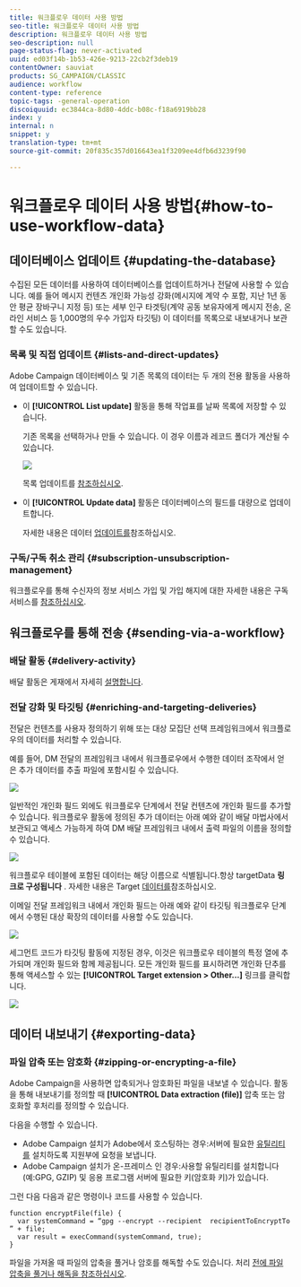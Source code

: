 ```yaml
---
title: 워크플로우 데이터 사용 방법
seo-title: 워크플로우 데이터 사용 방법
description: 워크플로우 데이터 사용 방법
seo-description: null
page-status-flag: never-activated
uuid: ed03f14b-1b53-426e-9213-22cb2f3deb19
contentOwner: sauviat
products: SG_CAMPAIGN/CLASSIC
audience: workflow
content-type: reference
topic-tags: -general-operation
discoiquuid: ec3844ca-8d80-4ddc-b08c-f18a6919bb28
index: y
internal: n
snippet: y
translation-type: tm+mt
source-git-commit: 20f835c357d016643ea1f3209ee4dfb6d3239f90

---
```



# 워크플로우 데이터 사용 방법{#how-to-use-workflow-data}

## 데이터베이스 업데이트 {#updating-the-database}

수집된 모든 데이터를 사용하여 데이터베이스를 업데이트하거나 전달에 사용할 수 있습니다. 예를 들어 메시지 컨텐츠 개인화 가능성 강화(메시지에 계약 수 포함, 지난 1년 동안 평균 장바구니 지정 등) 또는 세부 인구 타겟팅(계약 공동 보유자에게 메시지 전송, 온라인 서비스 등 1,000명의 우수 가입자 타깃팅) 이 데이터를 목록으로 내보내거나 보관할 수도 있습니다.

### 목록 및 직접 업데이트 {#lists-and-direct-updates}

Adobe Campaign 데이터베이스 및 기존 목록의 데이터는 두 개의 전용 활동을 사용하여 업데이트할 수 있습니다.

* 이 **[!UICONTROL List update]** 활동을 통해 작업표를 날짜 목록에 저장할 수 있습니다.

   기존 목록을 선택하거나 만들 수 있습니다. 이 경우 이름과 레코드 폴더가 계산될 수 있습니다.

   ![](assets/s_user_create_list.png)

   목록 업데이트를 [참조하십시오](../../workflow/using/list-update.md).

* 이 **[!UICONTROL Update data]** 활동은 데이터베이스의 필드를 대량으로 업데이트합니다.

   자세한 내용은 데이터 [업데이트를](../../workflow/using/update-data.md)참조하십시오.

### 구독/구독 취소 관리 {#subscription-unsubscription-management}

워크플로우를 통해 수신자의 정보 서비스 가입 및 가입 해지에 대한 자세한 내용은 구독 서비스를 [참조하십시오](../../workflow/using/subscription-services.md).

## 워크플로우를 통해 전송 {#sending-via-a-workflow}

### 배달 활동 {#delivery-activity}

배달 활동은 게재에서 자세히 [설명합니다](../../workflow/using/delivery.md).

### 전달 강화 및 타깃팅 {#enriching-and-targeting-deliveries}

전달은 컨텐츠를 사용자 정의하기 위해 또는 대상 모집단 선택 프레임워크에서 워크플로우의 데이터를 처리할 수 있습니다.

예를 들어, DM 전달의 프레임워크 내에서 워크플로우에서 수행한 데이터 조작에서 얻은 추가 데이터를 추출 파일에 포함시킬 수 있습니다.

![](assets/s_advuser_add_data_postal_mail.png)

일반적인 개인화 필드 외에도 워크플로우 단계에서 전달 컨텐츠에 개인화 필드를 추가할 수 있습니다. 워크플로우 활동에 정의된 추가 데이터는 아래 예와 같이 배달 마법사에서 보관되고 액세스 가능하게 하여 DM 배달 프레임워크 내에서 출력 파일의 이름을 정의할 수 있습니다.

![](assets/s_advuser_using_additional_data.png)

워크플로우 테이블에 포함된 데이터는 해당 이름으로 식별됩니다.항상 targetData **링크로 구성됩니다** . 자세한 내용은 Target [데이터를](../../workflow/using/executing-a-workflow.md#target-data)참조하십시오.

이메일 전달 프레임워크 내에서 개인화 필드는 아래 예와 같이 타깃팅 워크플로우 단계에서 수행된 대상 확장의 데이터를 사용할 수도 있습니다.

![](assets/s_advuser_add_data_email.png)

세그먼트 코드가 타깃팅 활동에 지정된 경우, 이것은 워크플로우 테이블의 특정 열에 추가되며 개인화 필드와 함께 제공됩니다. 모든 개인화 필드를 표시하려면 개인화 단추를 통해 액세스할 수 있는 **[!UICONTROL Target extension > Other...]** 링크를 클릭합니다.

![](assets/s_advuser_segment_code_select.png)

## 데이터 내보내기 {#exporting-data}

### 파일 압축 또는 암호화 {#zipping-or-encrypting-a-file}

Adobe Campaign을 사용하면 압축되거나 암호화된 파일을 내보낼 수 있습니다. 활동을 통해 내보내기를 정의할 때 **[!UICONTROL Data extraction (file)]** 압축 또는 암호화할 후처리를 정의할 수 있습니다.

다음을 수행할 수 있습니다.

* Adobe Campaign 설치가 Adobe에서 호스팅하는 경우:서버에 필요한 [유틸리티를](https://support.neolane.net) 설치하도록 지원부에 요청을 보냅니다.
* Adobe Campaign 설치가 온-프레미스 인 경우:사용할 유틸리티를 설치합니다(예:GPG, GZIP) 및 응용 프로그램 서버에 필요한 키(암호화 키)가 있습니다.

그런 다음 다음과 같은 명령이나 코드를 사용할 수 있습니다.

```
function encryptFile(file) {  
  var systemCommand = “gpg --encrypt --recipient  recipientToEncryptTo ” + file;  
  var result = execCommand(systemCommand, true); 
}
```

파일을 가져올 때 파일의 압축을 풀거나 암호를 해독할 수도 있습니다. 처리 [전에 파일 압축을 풀거나 해독을 참조하십시오](../../workflow/using/importing-data.md#unzipping-or-decrypting-a-file-before-processing).
